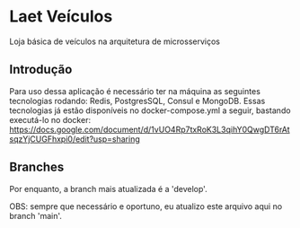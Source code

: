 # Laet Veículos
Loja básica de veículos na arquitetura de microsserviços

## Introdução
Para uso dessa aplicação é necessário ter na máquina as seguintes tecnologias rodando: Redis, PostgresSQL, Consul e MongoDB. Essas tecnologias já estão disponíveis no docker-compose.yml a seguir, bastando executá-lo no docker: https://docs.google.com/document/d/1vUO4Rp7txRoK3L3qihY0QwgDT6rAtsqzYjCUGFhxpi0/edit?usp=sharing

## Branches
Por enquanto, a branch mais atualizada é a 'develop'.

OBS: sempre que necessário e oportuno, eu atualizo este arquivo aqui no branch 'main'.
